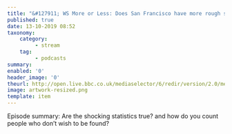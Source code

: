 ```yaml
---
title: "&#127911; WS More or Less: Does San Francisco have more rough sleepers than Britain?"
published: true
date: 13-10-2019 08:52
taxonomy:
    category:
         - stream
    tag:
         - podcasts
summary:
enabled: '0'
header_image: '0'
theurl: http://open.live.bbc.co.uk/mediaselector/6/redir/version/2.0/mediaset/audio-nondrm-download/proto/http/vpid/p07q4gsj.mp3
image: artwork-resized.png
template: item
---
```

 
Episode summary: Are the shocking statistics true? and how do you count people who don’t wish to be found?
